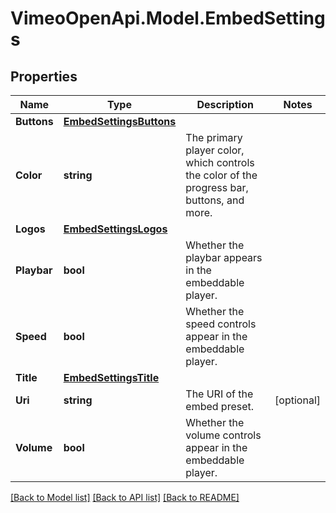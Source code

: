 # VimeoOpenApi.Model.EmbedSettings
## Properties

Name | Type | Description | Notes
------------ | ------------- | ------------- | -------------
**Buttons** | [**EmbedSettingsButtons**](EmbedSettingsButtons.md) |  | 
**Color** | **string** | The primary player color, which controls the color of the progress bar, buttons, and more. | 
**Logos** | [**EmbedSettingsLogos**](EmbedSettingsLogos.md) |  | 
**Playbar** | **bool** | Whether the playbar appears in the embeddable player. | 
**Speed** | **bool** | Whether the speed controls appear in the embeddable player. | 
**Title** | [**EmbedSettingsTitle**](EmbedSettingsTitle.md) |  | 
**Uri** | **string** | The URI of the embed preset. | [optional] 
**Volume** | **bool** | Whether the volume controls appear in the embeddable player. | 

[[Back to Model list]](../README.md#documentation-for-models) [[Back to API list]](../README.md#documentation-for-api-endpoints) [[Back to README]](../README.md)

